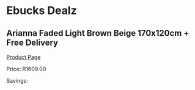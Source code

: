 
# Ebucks Dealz
## Arianna Faded Light Brown Beige 170x120cm + Free Delivery
[Product Page](https://www.ebucks.com/web/shop/productSelected.do?prodId=1210452488&catId=1209942745)

Price: R1609.00

Savings: 


	
